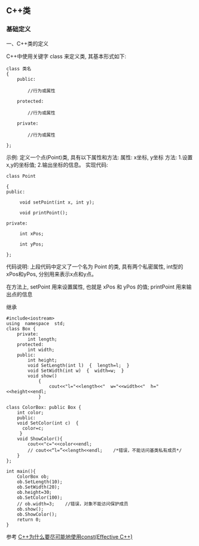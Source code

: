 
## C++类

### 基础定义

一、C++类的定义

C++中使用关键字 class 来定义类, 其基本形式如下:
```
class 类名
{
    public:

        //行为或属性

    protected:

        //行为或属性

    private:

        //行为或属性

};
```
示例:
定义一个点(Point)类, 具有以下属性和方法:
属性: x坐标, y坐标
方法: 1.设置x,y的坐标值; 2.输出坐标的信息。
实现代码:
```
class Point

{
public:

     void setPoint(int x, int y);

     void printPoint();

private:

     int xPos;

     int yPos;

};
```
代码说明:
上段代码中定义了一个名为 Point 的类, 具有两个私密属性, int型的xPos和yPos, 分别用来表示x点和y点。

在方法上, setPoint 用来设置属性, 也就是 xPos 和 yPos 的值; printPoint 用来输出点的信息

继承
```
#include<iostream>
using  namespace  std;
class Box {
    private:
        int length;
    protected:
        int width;
    public:
        int height;
        void SetLength(int l)  {  length=l;  }
        void SetWidth(int w)  {  width=w;  }
        void show()
            {
                cout<<"l="<<length<<"  w="<<width<<"  h="<<height<<endl;
            }
            
class ColorBox: public Box {
    int color;
    public:
    void SetColor(int c)  {
      color=c;
     }
    void ShowColor(){
        cout<<"c="<<color<<endl;
        // cout<<“l=”<<length<<endl;    /*错误，不能访问基类私有成员*/
    }                                                    
};

int main(){
    ColorBox ob;
    ob.SetLength(10);
    ob.SetWidth(20);
    ob.height=30;
    ob.SetColor(100);
    // ob.width=3;    //错误，对象不能访问保护成员  
    ob.show();
    ob.ShowColor();  
    return 0;
}
```
参考
[C++为什么要尽可能地使用const(Effective C++)](https://blog.csdn.net/Bubbler_726/article/details/106338666)

